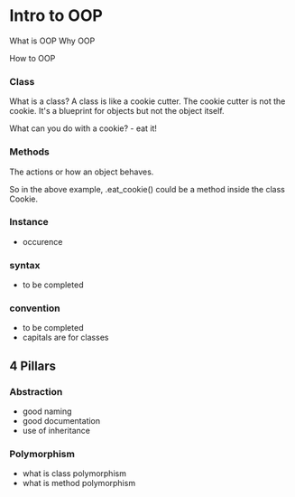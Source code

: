 # Intro to OOP

What is OOP
Why OOP

How to OOP

### Class
What is a class? A class is like a cookie cutter. The cookie cutter is not the cookie. It's a blueprint for objects but not the object itself. 

What can you do with a cookie? 
    - eat it!

### Methods
The actions or how an object behaves. 

So in the above example, .eat_cookie() could be a method inside the class Cookie.

### Instance
- occurence

### syntax
- to be completed

### convention
- to be completed
- capitals are for classes

## 4 Pillars

### Abstraction
- good naming
- good documentation
- use of inheritance

### Polymorphism
- what is class polymorphism
- what is method polymorphism


